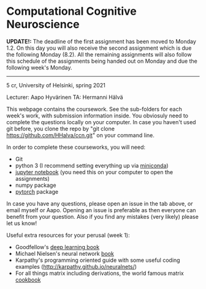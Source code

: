 # Computational Cognitive Neuroscience

**UPDATE!:**
The deadline of the first assignment has been moved to Monday 1.2. On this day you will also receive the second assignment which is due the following Monday (8.2). All the remaining assignments will also follow this schedule of the assignments being handed out on Monday and due the following week's Monday. 
________________________________________________________________________________________________________________________________________________________________

5 cr, University of Helsinki, spring 2021

Lecturer: Aapo Hyvärinen TA: Hermanni Hälvä

This webpage contains the coursework. See the sub-folders for each week's work, with submission information inside.
You obviosuly need to complete the questions locally on your computer. In case you haven't used git before, you clone the repo
by "git clone https://github.com/HHalva/ccn.git" on your command line. 

In order to complete these courseworks, you will need:
  - Git
  - python 3 (I recommend setting everything up via [miniconda](https://docs.conda.io/en/latest/miniconda.html))
  - [jupyter notebook](https://jupyter.org/) (you need this on your computer to open the assignments)
  - numpy package
  - [pytorch](https://pytorch.org/) package
  
In case you have any questions, please open an issue in the tab above, or email myself or Aapo. Opening an issue is preferable as then everyone can benefit from your question. Also if you find any mistakes (very likely) please let us know!

Useful extra resources for your perusal (week 1):
  - Goodfellow's [deep learning book](https://www.deeplearningbook.org/)
  - Michael Nielsen's neural network [book](http://neuralnetworksanddeeplearning.com/)
  - Karpathy's programming oriented guide with some useful coding examples (http://karpathy.github.io/neuralnets/)
  - For all things matrix including derivations, the world famous matrix [cookbook](https://www.math.uwaterloo.ca/~hwolkowi/matrixcookbook.pdf)
  
  

